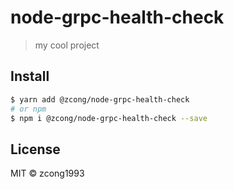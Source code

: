 # node-grpc-health-check

<!-- [![NPM version](https://img.shields.io/npm/v/@zcong/node-grpc-health-check.svg?style=flat)](https://npmjs.com/package/@zcong/node-grpc-health-check) -->
<!-- [![NPM downloads](https://img.shields.io/npm/dm/@zcong/node-grpc-health-check.svg?style=flat)](https://npmjs.com/package/@zcong/node-grpc-health-check) -->
<!-- [![codecov](https://codecov.io/gh/zcong1993/node-grpc-health-check/branch/master/graph/badge.svg)](https://codecov.io/gh/zcong1993/node-grpc-health-check) -->

> my cool project

## Install

```bash
$ yarn add @zcong/node-grpc-health-check
# or npm
$ npm i @zcong/node-grpc-health-check --save
```

## License

MIT &copy; zcong1993
